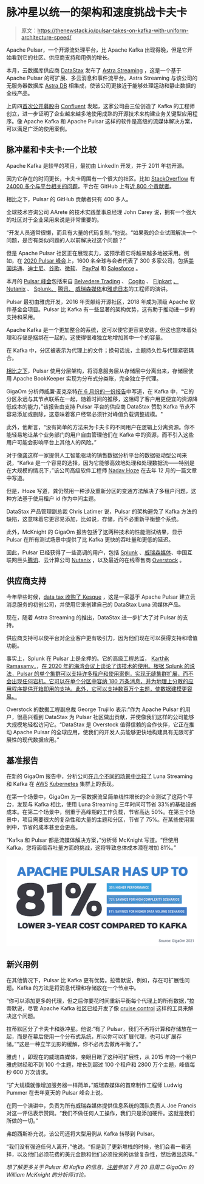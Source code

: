 # 脉冲星以统一的架构和速度挑战卡夫卡

> 原文：<https://thenewstack.io/pulsar-takes-on-kafka-with-uniform-architecture-speed/>

Apache Pulsar，一个开源流处理平台，比 Apache Kafka 出现得晚，但是它开始看到它的社区、供应商支持和用例的增长。

本月，云数据库供应商 [DataStax](https://www.datastax.com/) 发布了 [Astra Streaming](http://datastax.com/products/astra-streaming) ，这是一个基于 Apache Pulsar 的可扩展、多云消息和事件流平台。Astra Streaming 与该公司的无服务器数据库 [Astra DB](https://www.datastax.com/resources/datasheet/datastax-astra) 相集成，使该公司更接近于能够处理运动和静止数据的全栈产品。

上周四[首次公开募股](https://www.cnbc.com/2021/06/24/confluent-climbs-26percent-after-raising-828-million-in-ipo.html)由 [Confluent](https://www.confluent.io/) 发起，这家公司由三位创造了 Kafka 的工程师创立，进一步证明了企业越来越多地使用成熟的开源技术来构建业务关键型应用程序。像 Apache Kafka 和 Apache Pulsar 这样的软件是高级的流媒体解决方案，可以满足广泛的使用案例。

## 脉冲星和卡夫卡:一个比较

Apache Kafka 是较早的项目，最初由 LinkedIn 开发，并于 2011 年初开源。

因为它存在的时间更长，卡夫卡周围有一个很大的社区。比如 [StackOverflow](https://stackoverflow.com/) 有[24000 多个与平台相关的问题](https://stackoverflow.com/questions/tagged/apache-kafka)，平台在 GitHub 上有[近 800 个贡献者](https://github.com/apache/kafka)。

相比之下，Pulsar 的 GitHub 贡献者只有 400 多人。

全球技术咨询公司 AArete 的技术实践董事总经理 John Carey 说，拥有一个强大的社区对于企业采用来说是非常重要的。

“开发人员通常很懒，而且有大量的代码复制，”他说。“如果我的企业试图解决一个问题，是否有类似问题的人以前解决过这个问题？”

但是 Apache Pulsar 社区正在展现实力，这预示着它将越来越多地被采用。例如，在 [2020 Pulsar 峰会](https://pulsar-summit.org/en/event/virtual-conference-2020)上，1600 名全球与会者代表了 300 多家公司，包括[美国运通](https://www.americanexpress.com/)、[迪士尼](https://thewaltdisneycompany.com/)、[谷歌](https://about.google/)、[微软](https://www.microsoft.com/)、 [PayPal](https://www.paypal.com/) 和 [Salesforce](https://www.salesforce.com/) 。

本月的 [Pulsar 峰会](https://www.na2021.pulsar-summit.org/agenda)包括来自 [Belvedere Trading](http://www.belvederetrading.com/) 、 [Cogito](https://cogitocorp.com/) 、 [Flipkart](https://www.flipkart.com/) [、Nutanix](https://www.nutanix.com/) 、 [Splunk、](https://www.splunk.com/) [腾讯、](https://www.tencent.com/en-us/index.html) [威瑞森媒体](https://www.verizonmedia.com/)和[雅虎日本](https://www.yahoo.co.jp/)的工程师的演讲。

Pulsar 最初由雅虎开发，2016 年贡献给开源社区，2018 年成为顶级 Apache 软件基金会项目。Pulsar 比 Kafka 有一些显著的架构优势，这有助于推动进一步的支持和采用。

Apache Kafka 是一个更加整合的系统，这可以使它更容易安装，但这也意味着处理和存储是捆绑在一起的。这使得很难独立地增加其中一个的容量。

在 Kafka 中，分区被表示为代理上的文件；换句话说，主题持久性与代理紧密耦合。

[相比之下](https://youtu.be/jLruEmh3ve0?t=456)，Pulsar 使用分层架构，将消息服务层从存储层中分离出来，存储层使用 Apache BookKeeper 实现为分布式分类账，完全独立于代理。

GigaOm 分析师威廉·麦克奈特[在 6 月份的一份报告](https://www.datastax.com/gigaom-pulsar)中写道，在 Kafka 中，“它的分区永远与其节点联系在一起，随着时间的推移，这阻碍了客户用更便宜的资源降低成本的能力，”该报告由支持 Pulsar 平台的供应商 DataStax 赞助 Kafka 节点不容易添加或删除，这意味着客户经常必须针对峰值负载调整规模。"

此外，他断言，“没有简单的方法来为卡夫卡的不同用户在逻辑上分离资源。你不能轻易地让某个业务部门的用户自由管理他们在 Kafka 中的资源，而不引入这些用户可能会影响平台上其他人的风险。”

对于像[龚](https://www.gong.io/)这样一家提供人工智能驱动的销售数据分析平台的数据驱动型公司来说，“Kafka 是一个容易的选择，因为它能够高效地处理和处理数据流——特别是在大规模的情况下，”该公司高级软件工程师 [Nadav Hoze](https://www.linkedin.com/in/nadavh/) 在去年 12 月的一篇文章中写道。

但是，Hoze 写道，龚仍然用一种涉及重新分区的变通方法解决了多租户问题，这种方法基于使用租户 id 作为中间主题。

DataStax 产品管理副总裁 Chris Latimer 说，Pulsar 的架构避免了 Kafka 方法的缺陷，这意味着它更容易添加，比如说，存储，而不必重新平衡整个系统。

此外，McKnight 的 GigaOm 报告包括了这两种技术的性能测试结果，显示 Pulsar 在所有测试场景中提供了比 Kafka 更快的吞吐量和更低的延迟。

因此，Pulsar 已经获得了一些高调的用户，包括 [Splunk](https://www.slideshare.net/KarthikRamasamy3/apache-pulsar-splunk) 、[威瑞森媒体](https://www.youtube.com/watch?v=FXQvsHz_S1A)、中国互联网巨头[腾讯](https://streamnative.io/en/blog/case/2020-02-18-pulsar-help-tencent)、云计算公司 [Nutanix](https://www.datastax.com/blog/why-nutanix-beam-selected-apache-pulsar-over-apache-kafka) ，以及最近的在线零售商 [Overstock](https://www.overstock.com/) 。

## 供应商支持

今年早些时候，[data tax 收购了 Kesque](https://www.datastax.com/press-release/datastax-delivers-scale-out-enterprise-event-streaming-modern-data-apps) ，这是一家基于 Apache Pulsar 建立云消息服务的初创公司，并使用它来创建自己的 DataStax Luna 流媒体产品。

现在，随着 Astra Streaming 的推出，DataStax 进一步扩大了对 Pulsar 的支持。

供应商支持可以使平台对企业客户更有吸引力，因为他们现在可以获得支持和增值功能。

事实上，Splunk 在 Pulsar 上是全押的。它的高级工程总监， [Karthik Ramasamy，](https://www.linkedin.com/in/kramasamy/)，[在 2020 年的海湾会议上谈论了该技术的使用。根据 Splunk 的说法，Pulsar 的单个集群可以支持许多租户和使用案例，实现无缝集群扩展，而不会出现任何宕机。它可以在单个分区中容纳 180 万条消息，并为地理上分散的应用程序提供开箱即用的支持。此外，它可以支持数百万个主题，使数据建模更容易。](https://youtu.be/rmiQb4wsCTI)

Overstock 的数据工程副总裁 George Trujillo 表示:“作为 Apache Pulsar 的用户，很高兴看到 DataStax 为 Pulsar 社区做出贡献，并使像我们这样的公司能够大规模地轻松访问它。“DataStax 是 Overstock 值得信赖的合作伙伴，它正在推动 Apache Pulsar 的全球应用，使我们的开发人员能够更快地构建具有无限可扩展性的现代数据应用。”

## 基准报告

在新的 GigaOm 报告中，分析公司[在几个不同的场景中比较了](https://www.datastax.com/gigaom-pulsar) Luna Streaming 和 Kafka 在 [AWS](https://aws.amazon.com/) [Kubernetes](https://kubernetes.io/) 集群上的表现。

在第一个场景中，GigaOm 为一家数据流呈简单线性增长的企业测试了这两个平台，发现与 Kafka 相比，使用 Luna Streaming 三年时间可节省 33%的基础设施成本。在第二个场景中，侧重于高峰期的工作负载，节省高达 50%。在第三个场景中，项目需要很大的复杂性和大量的主题和分区，节省了 75%。在某些使用案例中，节省的成本甚至会更高。

“Kafka 和 Pulsar 都是流媒体解决方案，”分析师 McKnight 写道。“但使用 Kafka，您将面临吞吐量方面的挑战，这将导致总体成本潜在增加 81%。”

![](img/d7f87845aada97cc58a4d42d4ccf86f2.png)

## 新兴用例

在其他情况下，Pulsar 比 Kafka 更有优势。拉蒂默说，例如，存在可扩展性问题。Kafka 的方法是将消息代理和存储放在一个节点中。

“你可以添加更多的代理，但之后你要花时间重新平衡每个代理上的所有数据，”拉蒂默说，尽管 Apache Kafka 社区已经开发了像 [cruise control](https://github.com/linkedin/cruise-control) 这样的工具来解决这个问题。

拉蒂默区分了卡夫卡和脉冲星。他说:“有了 Pulsar，我们不再将计算和存储放在一起，而是在幕后使用一个分布式系统，所以你可以扩展代理，也可以扩展存储。”“这是一种立竿见影的缓解，你不必再去做再平衡了。”

雅虎！，即现在的威瑞森媒体，亲眼目睹了这种可扩展性，从 2015 年的一个租户雅虎财经和不到 100 个主题，增长到超过 100 个租户和 2800 万个主题，峰值每秒 600 万次请求。

“扩大规模就像增加服务器一样简单，”威瑞森媒体的首席制作工程师 Ludwig Pummer 在去年夏天的 Pulsar 峰会上说。

在同一个演讲中，负责为所有威瑞森媒体提供信息系统的团队负责人 Joe Francis 对这一评估表示赞同。“我们不做任何人工操作，我们只是添加硬件。这就是我们所做的一切。”

弗朗西斯补充说，该公司还将大型用例从 Kafka 转移到 Pulsar。

“我们没有强迫任何人离开，”他说。“但是到了更新堆栈的时候，他们会看一看选择，以及他们必须花费的美元金额和他们必须投资的运营复杂性，然后做出选择。”

*想了解更多关于 Pulsar 和 Kafka 的信息，[注册](https://dtsx.io/36AZDom)参加 7 月 20 日周二 GigaOm 的 William McKnight 的分析师讨论。*

<svg xmlns:xlink="http://www.w3.org/1999/xlink" viewBox="0 0 68 31" version="1.1"><title>Group</title> <desc>Created with Sketch.</desc></svg>